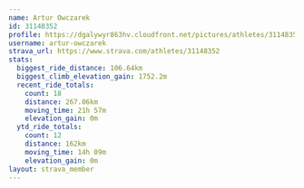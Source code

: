 ```yaml
---
name: Artur Owczarek
id: 31148352
profile: https://dgalywyr863hv.cloudfront.net/pictures/athletes/31148352/15906846/1/large.jpg
username: artur-owczarek
strava_url: https://www.strava.com/athletes/31148352
stats:
  biggest_ride_distance: 106.64km
  biggest_climb_elevation_gain: 1752.2m
  recent_ride_totals:
    count: 18
    distance: 267.06km
    moving_time: 21h 57m
    elevation_gain: 0m
  ytd_ride_totals:
    count: 12
    distance: 162km
    moving_time: 14h 09m
    elevation_gain: 0m
layout: strava_member
--- 
```

